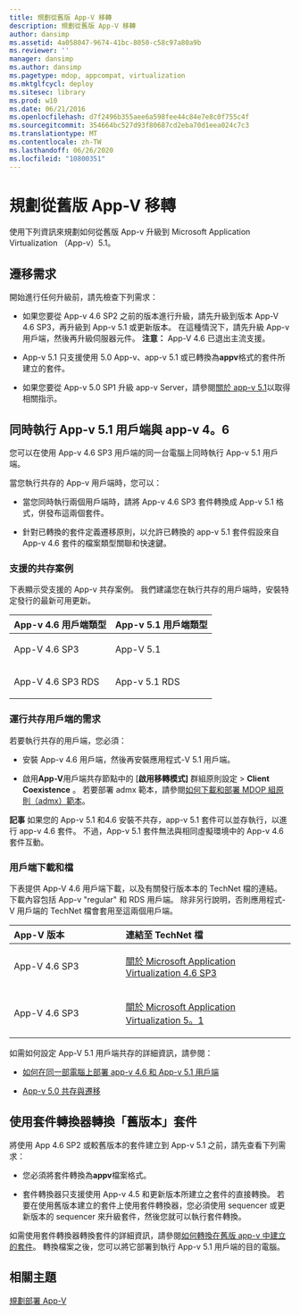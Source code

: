 ```yaml
---
title: 規劃從舊版 App-V 移轉
description: 規劃從舊版 App-V 移轉
author: dansimp
ms.assetid: 4a058047-9674-41bc-8050-c58c97a80a9b
ms.reviewer: ''
manager: dansimp
ms.author: dansimp
ms.pagetype: mdop, appcompat, virtualization
ms.mktglfcycl: deploy
ms.sitesec: library
ms.prod: w10
ms.date: 06/21/2016
ms.openlocfilehash: d7f2496b355aee6a598fee44c84e7e8c0f755c4f
ms.sourcegitcommit: 354664bc527d93f80687cd2eba70d1eea024c7c3
ms.translationtype: MT
ms.contentlocale: zh-TW
ms.lasthandoff: 06/26/2020
ms.locfileid: "10800351"
---
```

# 規劃從舊版 App-V 移轉


使用下列資訊來規劃如何從舊版 App-v 升級到 Microsoft Application Virtualization （App-v）5.1。

## 遷移需求


開始進行任何升級前，請先檢查下列需求：

-   如果您要從 App-v 4.6 SP2 之前的版本進行升級，請先升級到版本 App-V 4.6 SP3，再升級到 App-v 5.1 或更新版本。 在這種情況下，請先升級 App-v 用戶端，然後再升級伺服器元件。
**注意：** App-V 4.6 已退出主流支援。

-   App-v 5.1 只支援使用 5.0 App-v、app-v 5.1 或已轉換為**appv**格式的套件所建立的套件。

-   如果您要從 App-v 5.0 SP1 升級 app-v Server，請參閱[關於 app-v 5.1](about-app-v-51.md#bkmk-migrate-to-51)以取得相關指示。

## 同時執行 App-v 5.1 用戶端與 app-v 4。6


您可以在使用 App-v 4.6 SP3 用戶端的同一台電腦上同時執行 App-v 5.1 用戶端。

當您執行共存的 App-v 用戶端時，您可以：

-   當您同時執行兩個用戶端時，請將 App-v 4.6 SP3 套件轉換成 App-v 5.1 格式，併發布這兩個套件。

-   針對已轉換的套件定義遷移原則，以允許已轉換的 app-v 5.1 套件假設來自 App-v 4.6 套件的檔案類型關聯和快速鍵。

### 支援的共存案例

下表顯示受支援的 App-v 共存案例。 我們建議您在執行共存的用戶端時，安裝特定發行的最新可用更新。

<table>
<colgroup>
<col width="50%" />
<col width="50%" />
</colgroup>
<thead>
<tr class="header">
<th align="left">App-v 4.6 用戶端類型</th>
<th align="left">App-v 5.1 用戶端類型</th>
</tr>
</thead>
<tbody>
<tr class="odd">
<td align="left"><p>App-V 4.6 SP3</p></td>
<td align="left"><p>App-V 5.1</p></td>
</tr>
<tr class="even">
<td align="left"><p>App-V 4.6 SP3 RDS</p></td>
<td align="left"><p>App-v 5.1 RDS</p></td>
</tr>
</tbody>
</table>

 

### 運行共存用戶端的需求

若要執行共存的用戶端，您必須：

-   安裝 App-v 4.6 用戶端，然後再安裝應用程式-V 5.1 用戶端。

-   啟用**App-V**用戶端共存節點中的 [**啟用移轉模式]** 群組原則設定 &gt; **Client Coexistence** 。 若要部署 admx 範本，請參閱[如何下載和部署 MDOP 組原則（admx）範本](https://technet.microsoft.com/library/dn659707.aspx)。

**記事** 如果您的 App-v 5.1 和4.6 安裝不共存，app-v 5.1 套件可以並存執行，以進行 app-v 4.6 套件。 不過，App-v 5.1 套件無法與相同虛擬環境中的 App-v 4.6 套件互動。

 

### 用戶端下載和檔

下表提供 App-V 4.6 用戶端下載，以及有關發行版本本的 TechNet 檔的連結。 下載內容包括 App-v "regular" 和 RDS 用戶端。 除非另行說明，否則應用程式-V 用戶端的 TechNet 檔會套用至這兩個用戶端。

<table>
<colgroup>
<col width="33%" />
<col width="50%" />
</colgroup>
<thead>
<tr class="header">
<th align="left">App-V 版本</th>
<th align="left">連結至 TechNet 檔</th>
</tr>
</thead>
<tbody>
<tr class="odd">
<td align="left"><p>App-V 4.6 SP3</p></td>
<td align="left"><p><a href="https://technet.microsoft.com/library/dn511019.aspx" data-raw-source="[About Microsoft Application Virtualization 4.6 SP3](https://technet.microsoft.com/library/dn511019.aspx)">關於 Microsoft Application Virtualization 4.6 SP3</a></p></td>
</tr>
<tr class="even">
<td align="left"><p>App-V 4.6 SP3</p></td>
<td align="left"><p><a href="about-app-v-51.md" data-raw-source="[About Microsoft Application Virtualization 5.1](about-app-v-51.md)">關於 Microsoft Application Virtualization 5。1</a></p></td>
</tr>
</tbody>
</table>

 

如需如何設定 App-V 5.1 用戶端共存的詳細資訊，請參閱：

-   [如何在同一部電腦上部署 app-v 4.6 和 App-v 5.1 用戶端](how-to-deploy-the-app-v-46-and-the-app-v--51-client-on-the-same-computer.md)

-   [App-v 5.0 共存與遷移](https://technet.microsoft.com/windows/jj835811.aspx)

## <a href="" id="converting--previous-version--packages-using-the-package-converter-"></a>使用套件轉換器轉換「舊版本」套件


將使用 App 4.6 SP2 或較舊版本的套件建立到 App-v 5.1 之前，請先查看下列需求：

-   您必須將套件轉換為**appv**檔案格式。

-   套件轉換器只支援使用 App-v 4.5 和更新版本所建立之套件的直接轉換。 若要在使用舊版本建立的套件上使用套件轉換器，您必須使用 sequencer 或更新版本的 sequencer 來升級套件，然後您就可以執行套件轉換。

如需使用套件轉換器轉換套件的詳細資訊，請參閱[如何轉換在舊版 app-v 中建立的套件](how-to-convert-a-package-created-in-a-previous-version-of-app-v51.md)。 轉換檔案之後，您可以將它部署到執行 App-v 5.1 用戶端的目的電腦。






## 相關主題


[規劃部署 App-V](planning-to-deploy-app-v51.md)

 

 





